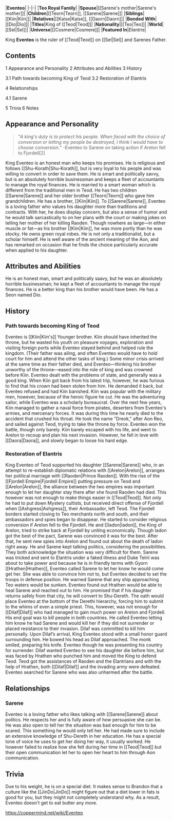 |**Eventeo**|
|-|-|
|**Teo Royal Family**|
|**Spouse**|[[Sarene's mother\|Sarene's mother]]|
|**Children**|[[Teorn\|Teorn]], [[Sarene\|Sarene]]|
|**Siblings**|[[Kiin\|Kiin]]|
|**Relatives**|[[Kaise\|Kaise]], [[Daorn\|Daorn]]|
|**Bonded With**|[[Dio\|Dio]]|
|**Titles**|King of [[Teod\|Teod]]|
|**Nationality**|[[Teo\|Teo]]|
|**World**|[[Sel\|Sel]]|
|**Universe**|[[Cosmere\|Cosmere]]|
|**Featured In**|*Elantris*|

King **Eventeo** is the ruler of [[Teod\|Teod]] on [[Sel\|Sel]] and Sarenes Father.

## Contents

1 Appearance and Personality
2 Attributes and Abilities
3 History

3.1 Path towards becoming King of Teod
3.2 Restoration of Elantris


4 Relationships

4.1 Sarene


5 Trivia
6 Notes


## Appearance and Personality
>“*A king's duty is to protect his people. When faced with the choice of conversion or letting my people be destroyed, I think I would have to choose conversion.*”
\-Eventeo to Sarene on taking action if Arelon fell to Fjordell[2]


King Eventeo is an honest man who keeps his promises. He is religious and follows [[Shu-Korath\|Shu-Korath]], but is very loyal to his people and was willing to convert in order to save them.
He is smart and politically savvy, but is an absolutely horrible businessman and keeps a fleet of accountants to manage the royal finances.
He is married to a smart woman which is different from the traditional men in Teod. He has two children [[Sarene\|Sarene]] and her older brother [[Teorn\|Teorn]] who gave him grandchildren. He has a brother, [[Kiin\|Kiin]].
To [[Sarene\|Sarene]], Eventeo is a loving father who values his daughter more than traditions and contracts. With her, he does display concern, but also a sense of humor and he would talk sarcastically to on her plans with the court or making jokes on telling her mother of her killing Raoden.
Though nowhere as large—in either muscle or fat—as his brother [[Kiin\|Kiin]], he was more portly than he was stocky. He owns green royal robes.
He is not only a traditionalist, but a scholar himself. He is well aware of the ancient meaning of the Aon, and has remarked on occasion that he finds the choice particularly accurate when applied to his daughter.

## Attributes and Abilities
He is an honest man, smart and politically saavy, but he was an absolutely horrible businessman; he kept a fleet of accountants to manage the royal finances. He is a better king than his brother would have been. He has a Seon named Dio.

## History
### Path towards becoming King of Teod
Eventeo is [[Kiin\|Kiin's]] Younger brother. Kiin should have inherited the throne, but he wasted his youth on pleasure voyages, exploration and visiting foreign ports while Eventeo stayed behind and helped rule the kingdom. (Their father was ailing, and often Eventeo would have to hold court for him and attend the other tasks of king.)
Some minor crisis arrived at the same time as their father died, and Eventeo—thinking his brother unworthy of the throne—eased into the role of king and was crowned before Kiin. Eventeo dealt with the problems of state, and generally was a good king. When Kiin got back from his latest trip, however, he was furious to find that his crown had been stolen from him. He demanded it back, but Eventeo refused and had Kiin banished.
Kiin was popular with the military men, however, because of the heroic figure he cut. He was the adventuring sailor, while Eventeo was a scholarly bureaucrat. Over the next few years, Kiin managed to gather a naval force from pirates, deserters from Eventeo's armies, and mercenary forces. It was during this time he nearly died to the accident that crushed his throat. He took the name "Dreok," after Aon Reo, and sailed against Teod, trying to take the throne by force.
Eventeo won the battle, though only barely. Kiin barely escaped with his life, and went to Arelon to recoup and plan his next invasion. However, he fell in love with [[Daora\|Daora]], and slowly began to loose his hard edge.

### Restoration of Elantris
King Eventeo of Teod supported his daughter [[Sarene\|Sarene]] who, in an attempt to re-establish diplomatic relations with [[Arelon\|Arelon]], arranges her political marriage with [[Raoden\|Prince Raoden]].
With the rise of the [[Fjordell Empire\|Fjordell Empire]] putting pressure on Teod and [[Arelon\|Arelon]], the alliance between the two empires was important enough to let her daughter stay there after she found Raoden had died.
This however was not enough to make things easier in [[Teod\|Teod]]. Not only he had to put down Mystery cultists, but received direct offense of Fjordell when [[Ashgress\|Ashgress]], their Ambassador, left Teod. The Fjordell borders started closing to Teo merchants north and south, and their ambassadors and spies began to disappear. He started to consider religious conversion if Arelon fell to the Fjordell.
He and [[Iadon\|Iadon]], the King of Arelon, tried to strike back at Fjordell by uniting economically. Though Iadon got the best of the pact, Sarene was convinced it was for the best. After that, he sent new spies into Arelon and found out about the death of Iadon right away. He and Sarene kept talking politics, considering the possibilities. They both acknowledge the situation was very difficult for them.
Sarene was tricked and sent to Elantris under a faked illness and Duke Telrii was about to take power and because he is in friendly terms with Gyorn [[Hrathen\|Hrathen]], Eventeo called Sarene to let her know he would come get her. She was able to convince him not to, but Eventeo decided to set the troops in defense position. He warned Sarene that any ship approaching Teo waters would be sunken.
Eventeo found out Hrathen would be able to heal Sarene and reached out to him. He promised that if his daughter returns safely from that city, he will convert to Shu-Dereth. The oath would place Eventeo at the bottom of the Derethi hierarchy, forcing him to submit to the whims of even a simple priest.
This, however, was not enough for [[Dilaf\|Dilaf]] who had managed to gain much power on Arelon and Fjordell. His end goal was to kill people in both countries. He called Eventeo letting him know he had Sarene and would kill her if they did not surrender or placed resistance to their invasion. Dilaf was committed to kill him personally.
Upon Dilaf’s arrival, King Eventeo stood with a small honor guard surrounding him. He bowed his head as Dilaf approached. The monk smiled, preparing his knife. Eventeo though he was presenting his country for surrender. Dilaf wanted Eventeo to see his daughter die before him, but was faced by Hrathen who punched him and moved the King to defend Teod.
Teod got the assistances of Raoden and the Elantrians and with the help of Hrathen, both [[Dilaf\|Dilaf]] and the invading army were defeated. Eventeo searched for Sarene who was also unharmed after the battle.

## Relationships
### Sarene
Eventeo is a loving father who likes talking with [[Sarene\|Sarene]] about politics. He respects her and is fully aware of how persuasive she can be. He was also open to tell her the situation was bad enough for him to be scared. This something he would only tell her.
He had made sure to include an extensive knowledge of Shu-Dereth in her education.
He has a special tone of voice he uses to get her doing her way, it usually worked. He however failed to realize how she felt during her time in [[Teod\|Teod]] but their open communication let her to open her heart to him through Aon communication.

## Trivia
Due to his weight, he is on a special diet.
It makes sense to Brandon that a culture like the [[JinDo\|JinDo]] might figure out that a diet lower in fats is good for you, but they might not completely understand why. As a result, Eventeo doesn't get to eat butter any more.


https://coppermind.net/wiki/Eventeo
